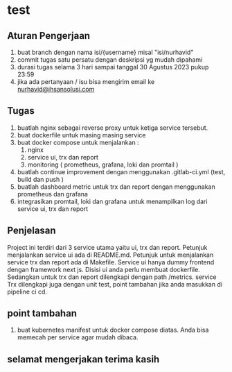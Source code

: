 # test



## Aturan Pengerjaan

1. buat branch dengan nama isi/{username} misal "isi/nurhavid" 
2. commit tugas satu persatu dengan deskripsi yg mudah dipahami
3. durasi tugas selama 3 hari sampai tanggal 30 Agustus 2023 pukup 23:59
4. jika ada pertanyaan / isu bisa mengirim email ke nurhavid@ihsansolusi.com

## Tugas

1. buatlah nginx sebagai reverse proxy untuk ketiga service tersebut.
2. buat dockerfile untuk masing masing service
3. buat docker compose untuk menjalankan : 
    1. nginx
    2. service ui, trx dan report
    3. monitoring ( prometheus, grafana, loki dan promtail )
4. buatlah continue improvement dengan menggunakan .gitlab-ci.yml (test, build dan push )
5. buatlah dashboard metric untuk trx dan report dengan menggunakan prometheus dan grafana
6. integrasikan promtail, loki dan grafana untuk menampilkan log dari service ui, trx dan report

## Penjelasan

Project ini terdiri dari 3 service utama yaitu ui, trx dan report. Petunjuk menjalankan service ui ada di README.md. Petunjuk untuk menjalankan service trx dan report ada di Makefile. Service ui hanya dummy frontend dengan framework next js. Disisi ui anda perlu membuat dockerfile. Sedangkan untuk trx dan report dilengkapi dengan path /metrics. service Trx dilengkapi juga dengan unit test, point tambahan jika anda masukkan di pipeline ci cd.



## point tambahan

1. buat kubernetes manifest untuk docker compose diatas. Anda bisa memecah per service agar mudah dibaca. 

## selamat mengerjakan terima kasih